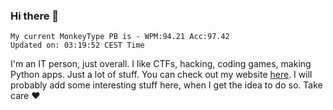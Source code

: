 ### Hi there 👋
<!-- PB START -->
```
My current MonkeyType PB is - WPM:94.21 Acc:97.42
Updated on: 03:19:52 CEST Time
```
<!-- PB END -->
I'm an IT person, just overall. I like CTFs, hacking, coding games, making Python apps. Just a lot of stuff.
You can check out my website [here](https://skill3472.github.io/).
I will probably add some interesting stuff here, when I get the idea to do so. Take care ❤️

